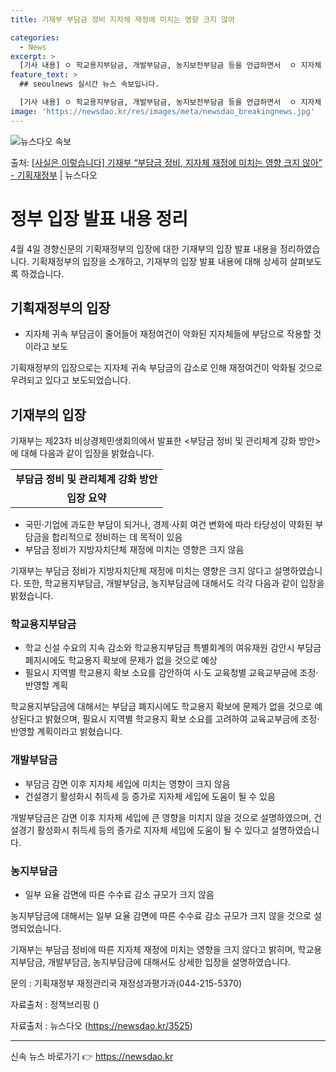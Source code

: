 ```yaml
---
title: 기재부 부담금 정비 지자체 재정에 미치는 영향 크지 않아

categories:
  - News
excerpt: >
  [기사 내용] ㅇ 학교용지부담금, 개발부담금, 농지보전부담금 등을 언급하면서  ㅇ 지자체 귀속 부담금의 4분…
feature_text: >
  ## seoulnews 실시간 뉴스 속보입니다.

  [기사 내용] ㅇ 학교용지부담금, 개발부담금, 농지보전부담금 등을 언급하면서  ㅇ 지자체 귀속 부담금의 4분…
image: 'https://newsdao.kr/res/images/meta/newsdao_breakingnews.jpg'
---
```


![뉴스다오 속보](https://newsdao.kr/res/images/meta/newsdao_breakingnews.jpg)

<p>출처: <a href="https://newsdao.kr/3525" rel="dofollow">[사실은 이렇습니다] 기재부 “부담금 정비, 지자체 재정에 미치는 영향 크지 않아” - 기획재정부</a> | 뉴스다오</p>

<h1>정부 입장 발표 내용 정리</h1>
<p data-ke-size="size16">4월 4일 경향신문의 기획재정부의 입장에 대한 기재부의 입장 발표 내용을 정리하였습니다. 기획재정부의 입장을 소개하고, 기재부의 입장 발표 내용에 대해 상세히 살펴보도록 하겠습니다.</p>

<h2 data-ke-size="size26">기획재정부의 입장</h2>
<ul>
  <li>지자체 귀속 부담금이 줄어들어 재정여건이 악화된 지자체들에 부담으로 작용할 것이라고 보도</li>
</ul>
<p data-ke-size="size16">기획재정부의 입장으로는 지자체 귀속 부담금의 감소로 인해 재정여건이 악화될 것으로 우려되고 있다고 보도되었습니다.</p>

<h2 data-ke-size="size26">기재부의 입장</h2>
<p data-ke-size="size16">기재부는 제23차 비상경제민생회의에서 발표한 <부담금 정비 및 관리체계 강화 방안>에 대해 다음과 같이 입장을 밝혔습니다.</p>
<table>
	<tr>
		<td style="text-align: center; height: 17px;"><b>부담금 정비 및 관리체계 강화 방안</b></td>
	</tr>
	<tr>
		<td style="text-align: center; height: 17px;"><b>입장 요약</b></td>
	</tr>
</table>
<ul>
  <li>국민·기업에 과도한 부담이 되거나, 경제·사회 여건 변화에 따라 타당성이 약화된 부담금을 합리적으로 정비하는 데 목적이 있음</li>
  <li>부담금 정비가 지방자치단체 재정에 미치는 영향은 크지 않음</li>
</ul>
<p data-ke-size="size16">기재부는 부담금 정비가 지방자치단체 재정에 미치는 영향은 크지 않다고 설명하였습니다. 또한, 학교용지부담금, 개발부담금, 농지부담금에 대해서도 각각 다음과 같이 입장을 밝혔습니다.</p>

<h3>학교용지부담금</h3>
<ul>
  <li>학교 신설 수요의 지속 감소와 학교용지부담금 특별회계의 여유재원 감안시 부담금 폐지시에도 학교용지 확보에 문제가 없을 것으로 예상</li>
  <li>필요시 지역별 학교용지 확보 소요를 감안하여 시·도 교육청별 교육교부금에 조정·반영할 계획</li>
</ul>
<p data-ke-size="size16">학교용지부담금에 대해서는 부담금 폐지시에도 학교용지 확보에 문제가 없을 것으로 예상된다고 밝혔으며, 필요시 지역별 학교용지 확보 소요를 고려하여 교육교부금에 조정·반영할 계획이라고 밝혔습니다.</p>

<h3>개발부담금</h3>
<ul>
  <li>부담금 감면 이후 지자체 세입에 미치는 영향이 크지 않음</li>
  <li>건설경기 활성화시 취득세 등 증가로 지자체 세입에 도움이 될 수 있음</li>
</ul>
<p data-ke-size="size16">개발부담금은 감면 이후 지자체 세입에 큰 영향을 미치지 않을 것으로 설명하였으며, 건설경기 활성화시 취득세 등의 증가로 지자체 세입에 도움이 될 수 있다고 설명하였습니다.</p>

<h3>농지부담금</h3>
<ul>
  <li>일부 요율 감면에 따른 수수료 감소 규모가 크지 않음</li>
</ul>
<p data-ke-size="size16">농지부담금에 대해서는 일부 요율 감면에 따른 수수료 감소 규모가 크지 않을 것으로 설명되었습니다.</p>

<p data-ke-size="size16">기재부는 부담금 정비에 따른 지자체 재정에 미치는 영향을 크지 않다고 밝히며, 학교용지부담금, 개발부담금, 농지부담금에 대해서도 상세한 입장을 설명하였습니다.</p>

<p data-ke-size="size16">문의 : 기획재정부 재정관리국 재정성과평가과(044-215-5370)</p>

<p data-ke-size="size16">자료출처 : 정책브리핑 ()</p>

<p data-ke-size="size16">자료출처 : 뉴스다오 (<a href="https://newsdao.kr/3525">https://newsdao.kr/3525</a>)</p>
<hr> 

신속 뉴스 바로가기 👉 <a href="https://newsdao.kr" rel="dofollow">https://newsdao.kr</a>


